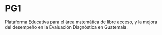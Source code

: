 # PG1
Plataforma Educativa para el área matemática de libre acceso, y la mejora del desempeño en la Evaluación Diagnóstica en Guatemala.
